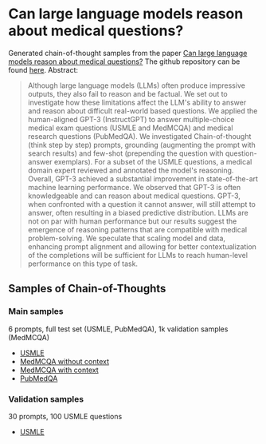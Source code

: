 # Can large language models reason about medical questions?

Generated chain-of-thought samples from the paper [Can large language models reason about medical questions?](https://arxiv.org/abs/2207.08143) The github repository can be found [here](https://github.com/vlievin/medical-reasoning). Abstract:

> Although large language models (LLMs) often produce impressive outputs, they also fail to reason and be factual. We set out to investigate how these limitations affect the LLM's ability to answer and reason about difficult real-world based questions. We applied the human-aligned GPT-3 (InstructGPT) to answer multiple-choice medical exam questions (USMLE and MedMCQA) and medical research questions (PubMedQA). We investigated Chain-of-thought (think step by step) prompts, grounding (augmenting the prompt with search results) and few-shot (prepending the question with question-answer exemplars). For a subset of the USMLE questions, a medical domain expert reviewed and annotated the model's reasoning. Overall, GPT-3 achieved a substantial improvement in state-of-the-art machine learning performance. We observed that GPT-3 is often knowledgeable and can reason about medical questions. GPT-3, when confronted with a question it cannot answer, will still attempt to answer, often resulting in a biased predictive distribution. LLMs are not on par with human performance but our results suggest the emergence of reasoning patterns that are compatible with medical problem-solving. We speculate that scaling model and data, enhancing prompt alignment and allowing for better contextualization of the completions will be sufficient for LLMs to reach human-level performance on this type of task.


## Samples of Chain-of-Thoughts

### Main samples

6 prompts, full test set (USMLE, PubMedQA), 1k validation samples (MedMCQA)

- [USMLE](samples/usmle.html)
- [MedMCQA without context](samples/medmcqa-wo-context.html)
- [MedMCQA with context](samples/medmcqa-w-context.html)
- [PubMedQA](samples/pubmedqa.html)

### Validation samples

30 prompts, 100 USMLE questions

- [USMLE](samples/usmle-validation.html)
